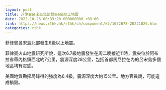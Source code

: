 ```yaml
---
layout: post
title: 菲律賓呂宋島北部發生6級以上地震
date: 2022-10-26 00:33:20.000000000 +08:00
link: https://news.rthk.hk/rthk/ch/component/k2/1672678-20221026.htm
categories: rthk
---
```


菲律賓呂宋島北部發生6級以上地震。

菲律賓火山地震研究所說，這次6.7級地震發生在周二晚接近11時，震央位於阿布拉省蒂內格鎮西北約7公里，震源深度28公里，包括首都馬尼拉在內的呂宋島多個地區均有震感。

美國地質勘探局錄得的強度為6.4級，震源深度大約15公里。地方官員說，可能造成損毀。
